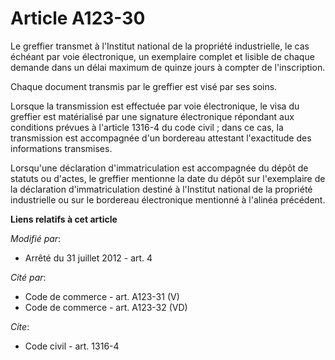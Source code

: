 # Article A123-30

Le greffier transmet à l'Institut national de la propriété industrielle, le cas échéant par voie électronique, un exemplaire
complet et lisible de chaque demande dans un délai maximum de quinze jours à compter de l'inscription.

Chaque document transmis par le greffier est visé par ses soins.

Lorsque la transmission est effectuée par voie électronique, le visa du greffier est matérialisé par une signature
électronique répondant aux conditions prévues à l'article 1316-4 du code civil ; dans ce cas, la transmission est accompagnée
d'un bordereau attestant l'exactitude des informations transmises.

Lorsqu'une déclaration d'immatriculation est accompagnée du dépôt de statuts ou d'actes, le greffier mentionne la date du
dépôt sur l'exemplaire de la déclaration d'immatriculation destiné à l'Institut national de la propriété industrielle ou sur
le bordereau électronique mentionné à l'alinéa précédent.

**Liens relatifs à cet article**

_Modifié par_:

  - Arrêté du 31 juillet 2012 - art. 4

_Cité par_:

  - Code de commerce - art. A123-31 (V)
  - Code de commerce - art. A123-32 (VD)

_Cite_:

  - Code civil - art. 1316-4
